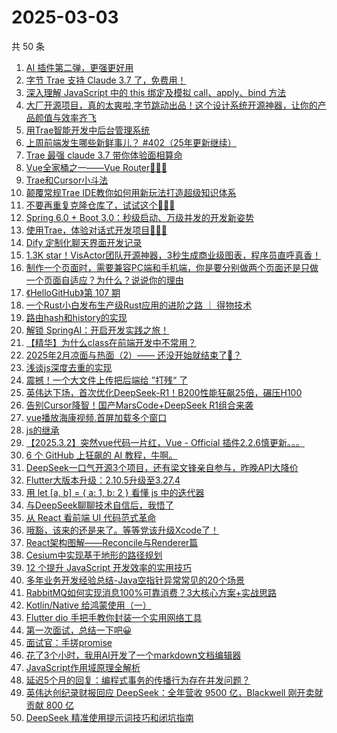 # 2025-03-03

共 50 条

<!-- BEGIN JUEJIN -->
<!-- 最后更新时间 2025-03-03 00:18:08 +0800 -->
1. [AI 插件第二弹，更强更好用](https://juejin.cn/post/7476030597166202890)
1. [字节 Trae 支持 Claude 3.7 了，免费用！](https://juejin.cn/post/7476018550009184275)
1. [深入理解 JavaScript 中的 this 绑定及模拟 call、apply、bind 方法](https://juejin.cn/post/7476389305881346086)
1. [大厂开源项目，真的太爽啦,字节跳动出品！这个设计系统开源神器，让你的产品颜值与效率齐飞](https://juejin.cn/post/7476435531514150963)
1. [用Trae智能开发中后台管理系统](https://juejin.cn/post/7476284371759317019)
1. [上周前端发生哪些新鲜事儿？ #402（25年更新继续）](https://juejin.cn/post/7476013178137952291)
1. [Trae 最强 claude 3.7 带你体验面相算命](https://juejin.cn/post/7476053262391869455)
1. [Vue全家桶之一——Vue Router🧑🏻‍💻](https://juejin.cn/post/7476297924152426532)
1. [Trae和Cursor小斗法](https://juejin.cn/post/7475960553028009999)
1. [ 颠覆常规Trae IDE教你如何用新玩法打造超级知识体系](https://juejin.cn/post/7476053262392295439)
1. [不要再重复克隆仓库了，试试这个🚀🚀🚀](https://juejin.cn/post/7476296801664221195)
1. [Spring 6.0 + Boot 3.0：秒级启动、万级并发的开发新姿势](https://juejin.cn/post/7476389305881296934)
1. [使用Trae，体验对话式开发项目🧑🏻‍💻](https://juejin.cn/post/7476492363017142281)
1. [Dify 定制化聊天界面开发记录](https://juejin.cn/post/7475911632335323176)
1. [1.3K star！VisActor团队开源神器，3秒生成商业级图表，程序员直呼真香！](https://juejin.cn/post/7476295800785993728)
1. [ 制作一个页面时，需要兼容PC端和手机端，你是要分别做两个页面还是只做一个页面自适应？为什么？说说你的理由](https://juejin.cn/post/7476010111887949861)
1. [《HelloGitHub》第 107 期](https://juejin.cn/post/7476031198117494811)
1. [一个Rust小白发布生产级Rust应用的进阶之路 ｜ 得物技术](https://juejin.cn/post/7475693874511872063)
1. [路由hash和history的实现](https://juejin.cn/post/7475873333486485558)
1. [解锁 SpringAI：开启开发实践之旅！](https://juejin.cn/post/7476406317759512591)
1. [【精华】为什么class在前端开发中不常用？](https://juejin.cn/post/7476296801664204811)
1. [2025年2月凉面与热面（2）—— 还没开始就结束了🤡？](https://juejin.cn/post/7476294637310590987)
1. [浅谈js深度去重的实现](https://juejin.cn/post/7476018550008889363)
1. [震撼！一个大文件上传把后端给 ”打残“ 了](https://juejin.cn/post/7475978280839954468)
1. [英伟达下场，首次优化DeepSeek-R1！B200性能狂飙25倍，碾压H100](https://juejin.cn/post/7475932971821662227)
1. [告别Cursor降智！国产MarsCode+DeepSeek R1组合来袭](https://juejin.cn/post/7476264620807995426)
1. [vue播放海康视频.首屏加载多个窗口](https://juejin.cn/post/7476169352586674186)
1. [js的继承](https://juejin.cn/post/7476038734438924329)
1. [【2025.3.2】突然vue代码一片红，Vue - Official 插件2.2.6慎更新。。。](https://juejin.cn/post/7476650524164669467)
1. [6 个 GitHub 上狂飙的 AI 教程，牛啊。](https://juejin.cn/post/7476352294083887114)
1. [DeepSeek一口气开源3个项目，还有梁文锋亲自参与，昨晚API大降价](https://juejin.cn/post/7475709298565333011)
1. [Flutter大版本升级：2.10.5升级至3.27.4](https://juejin.cn/post/7476117595462320139)
1. [用 let [a, b] = { a: 1, b: 2 } 看懂 js 中的迭代器](https://juejin.cn/post/7476394641765187635)
1. [与DeepSeek聊聊技术自信后，我悟了](https://juejin.cn/post/7476342378925948969)
1. [从 React 看前端 UI 代码范式革命](https://juejin.cn/post/7476083307937513472)
1. [哦豁，该来的还是来了。等等党该升级Xcode了！](https://juejin.cn/post/7476270025129787403)
1. [React架构图解——Reconcile与Renderer篇](https://juejin.cn/post/7476324218143424522)
1. [Cesium中实现基于地形的路径规划](https://juejin.cn/post/7476122953714892841)
1. [12 个提升 JavaScript 开发效率的实用技巧](https://juejin.cn/post/7475978280841510948)
1. [多年业务开发经验总结-Java空指针异常常见的20个场景](https://juejin.cn/post/7475929962172694538)
1. [RabbitMQ如何实现消息100%可靠消费？3大核心方案+实战思路](https://juejin.cn/post/7475896708417765412)
1. [Kotlin/Native 给鸿蒙使用（一）](https://juejin.cn/post/7475719627608965147)
1. [Flutter dio 手把手教你封装一个实用网络工具](https://juejin.cn/post/7475651131449819136)
1. [第一次面试，总结一下吧😀](https://juejin.cn/post/7476410894354464822)
1. [面试官：手搓promise](https://juejin.cn/post/7476142699994939407)
1. [花了3个小时，我用AI开发了一个markdown文档编辑器](https://juejin.cn/post/7476081908172406825)
1. [JavaScript作用域原理全解析](https://juejin.cn/post/7475994574529052711)
1. [延迟5个月的回复：编程式事务的传播行为存在并发问题？](https://juejin.cn/post/7475923996790702130)
1. [英伟达创纪录财报回应 DeepSeek：全年营收 9500 亿，Blackwell 刚开卖就贡献 800 亿](https://juejin.cn/post/7475914435200450579)
1. [DeepSeek 精准使用提示词技巧和闭坑指南](https://juejin.cn/post/7476497261574340623)
<!-- END JUEJIN -->